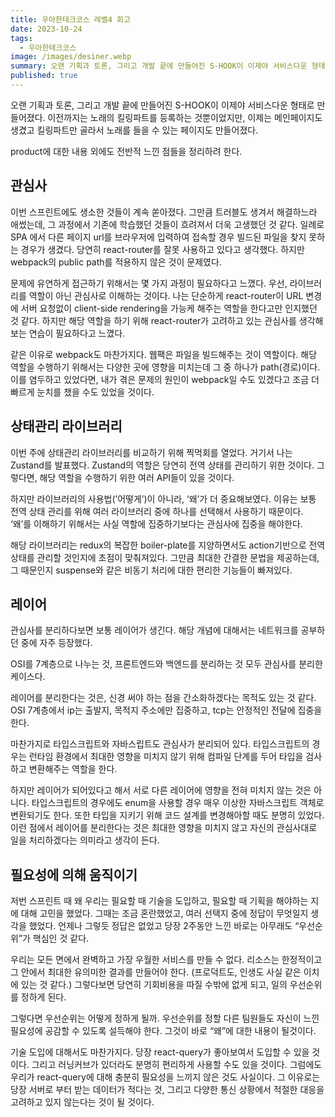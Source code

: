 ```yaml
---
title: 우아한테크코스 레벨4 회고
date: 2023-10-24
tags:
  - 우아한테크코스
image: /images/desiner.webp
summary: 오랜 기획과 토론, 그리고 개발 끝에 만들어진 S-HOOK이 이제야 서비스다운 형태로 만들어졌다. 이전까지는 노래의 킬링파트를 등록하는 것뿐이었지만, 이제는 메인페이지도 생겼고 킬링파트만 골라서 노래를 들을 수 있는 페이지도 만들어졌다.
published: true
---
```


오랜 기획과 토론, 그리고 개발 끝에 만들어진 S-HOOK이 이제야 서비스다운 형태로 만들어졌다. 이전까지는 노래의 킬링파트를 등록하는 것뿐이었지만, 이제는 메인페이지도 생겼고 킬링파트만 골라서 노래를 들을 수 있는 페이지도 만들어졌다.

product에 대한 내용 외에도 전반적 느낀 점들을 정리하려 한다.

## 관심사

이번 스프린트에도 생소한 것들이 계속 쏟아졌다. 그만큼 트러블도 생겨서 해결하느라 애썼는데, 그 과정에서 기존에 학습했던 것들이 흐려져서 더욱 고생했던 것 같다. 일례로 SPA 에서 다른 페이지 url를 브라우저에 입력하여 접속할 경우 빌드된 파일을 찾지 못하는 경우가 생겼다. 당연히 react-router를 잘못 사용하고 있다고 생각했다. 하지만 webpack의 public path를 적용하지 않은 것이 문제였다.

문제에 유연하게 접근하기 위해서는 몇 가지 과정이 필요하다고 느꼈다. 우선, 라이브러리를 역할이 아닌 관심사로 이해하는 것이다. 나는 단순하게 react-router이 URL 변경에 서버 요청없이 client-side rendering을 가능케 해주는 역할을 한다고만 인지했던 것 같다. 하지만 해당 역할을 하기 위해 react-router가 고려하고 있는 관심사를 생각해보는 연습이 필요하다고 느꼈다.

같은 이유로 webpack도 마찬가지다. 웹팩은 파일을 빌드해주는 것이 역할이다. 해당 역할을 수행하기 위해서는 다양한 곳에 영향을 미치는데 그 중 하나가 path(경로)이다. 이를 염두하고 있었다면, 내가 겪은 문제의 원인이 webpack일 수도 있겠다고 조금 더 빠르게 눈치를 챘을 수도 있었을 것이다.

## 상태관리 라이브러리

이번 주에 상태관리 라이브러리를 비교하기 위해 찍먹회를 열었다. 거기서 나는 Zustand를 발표했다. Zustand의 역할은 당연히 전역 상태를 관리하기 위한 것이다. 그렇다면, 해당 역할을 수행하기 위한 여러 API들이 있을 것이다.

하지만 라이브러리의 사용법(’어떻게’)이 아니라, ‘왜’가 더 중요해보였다. 이유는 보통 전역 상태 관리를 위해 여러 라이브러리 중에 하나를 선택해서 사용하기 때문이다. ‘왜’를 이해하기 위해서는 사실 역할에 집중하기보다는 관심사에 집중을 해야한다.

해당 라이브러리는 redux의 복잡한 boiler-plate를 지양하면서도 action기반으로 전역상태를 관리할 것인지에 초점이 맞춰져있다. 그만큼 최대한 간결한 문법을 제공하는데, 그 때문인지 suspense와 같은 비동기 처리에 대한 편리한 기능들이 빠져있다.

## 레이어

관심사를 분리하다보면 보통 레이어가 생긴다. 해당 개념에 대해서는 네트워크를 공부하던 중에 자주 등장했다.

OSI를 7계층으로 나누는 것, 프론트엔드와 백엔드를 분리하는 것 모두 관심사를 분리한 케이스다.

레이어를 분리한다는 것은, 신경 써야 하는 점을 간소화하겠다는 목적도 있는 것 같다. OSI 7계층에서 ip는 출발지, 목적지 주소에만 집중하고, tcp는 안정적인 전달에 집중을 한다.

마찬가지로 타입스크립트와 자바스립트도 관심사가 분리되어 있다. 타입스크립트의 경우는 런타임 환경에서 최대한 영향을 미치지 않기 위해 컴파일 단계를 두어 타입을 검사하고 변환해주는 역할을 한다.

하지만 레이어가 되어있다고 해서 서로 다른 레이어에 영향을 전혀 미치지 않는 것은 아니다. 타입스크립트의 경우에도 enum을 사용할 경우 매우 이상한 자바스크립트 객체로 변환되기도 한다. 또한 타입을 지키기 위해 코드 설계를 변경해아할 때도 분명히 있었다. 이런 점에서 레이어를 분리한다는 것은 최대한 영향을 미치지 않고 자신의 관심사대로 일을 처리하겠다는 의미라고 생각이 든다.

## 필요성에 의해 움직이기

저번 스프린트 때 왜 우리는 필요할 때 기술을 도입하고, 필요할 때 기획을 해야하는 지에 대해 고민을 했었다. 그때는 조금 혼란했었고, 여러 선택지 중에 정답이 무엇일지 생각을 했었다. 언제나 그렇듯 정답은 없었고 당장 2주동안 느낀 바로는 아무래도 “우선순위”가 핵심인 것 같다.

우리는 모든 면에서 완벽하고 가장 우월한 서비스를 만들 수 없다. 리소스는 한정적이고 그 안에서 최대한 유의미한 결과를 만들어야 한다. (프로덕트도, 인생도 사실 같은 이치에 있는 것 같다.) 그렇다보면 당연히 기회비용을 따질 수밖에 없게 되고, 일의 우선순위를 정하게 된다.

그렇다면 우선순위는 어떻게 정하게 될까. 우선순위를 정할 다른 팀원들도 자신이 느낀 필요성에 공감할 수 있도록 설득해야 한다. 그것이 바로 “왜”에 대한 내용이 될것이다.

기술 도입에 대해서도 마찬가지다. 당장 react-query가 좋아보여서 도입할 수 있을 것이다. 그리고 러닝커브가 있더라도 분명히 편리하게 사용할 수도 있을 것이다. 그럼에도 우리가 react-query에 대해 충분히 필요성을 느끼지 않은 것도 사실이다. 그 이유로는 당장 서버로 부터 받는 데이터가 적다는 것, 그리고 다양한 통신 상황에서 적절한 대응을 고려하고 있지 않는다는 것이 될 것이다.

